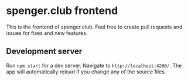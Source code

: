 # spenger.club frontend

This is the frontend of spenger.club. Feel free to create pull requests and issues for fixes and new features.

## Development server

Run `npm start` for a dev server. Navigate to `http://localhost:4200/`. The app will automatically reload if you change any of the source files.
